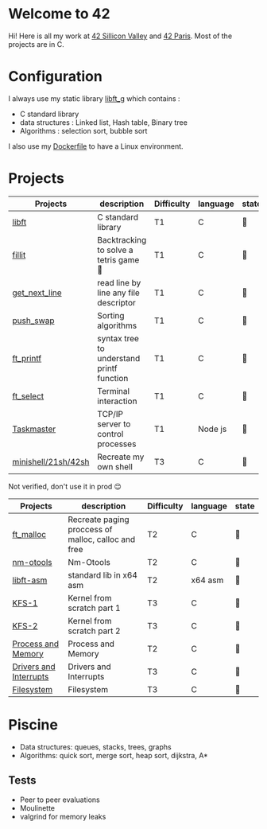 
# Welcome to 42

Hi! Here is all my work at [42 Sillicon Valley](https://www.42.us.org/) and [42 Paris](https://www.42.fr/). Most of the projects are in C.
# Configuration
I always use my static library [libft_g](/libft_g) which contains : 
- C standard library
 -  data structures : Linked list, Hash table, Binary tree
 - Algorithms :  selection sort, bubble sort

I also use my [Dockerfile](/docker_config/Dockerfile) to have a Linux environment.

# Projects

| Projects | description | Difficulty | language | state |
|--|--|--|--|--|
| [libft](/projects/libft) | C standard library | T1 |C |:100: |
| [fillit](/projects/fillit) | Backtracking to solve a tetris game :muscle: | T1 | C |:100: |
| [get_next_line](/projects/get_next_line) | read line by line any file descriptor | T1 | C |:100: |
| [push_swap](/projects/push_swap) | Sorting algorithms | T1 | C |:100: |
| [ft_printf](/projects/ft_printf) | syntax tree to understand printf function | T1 | C |:100: |
| [ft_select](/projects/ft_select) | Terminal interaction | T1 | C |:100: |
| [Taskmaster](/projects/taskmaster) | TCP/IP server to control processes | T1 | Node js |:100: |
| [minishell/21sh/42sh](/projects/minishell_21sh_42sh) | Recreate my own shell |  T3 | C |:100: |

Not verified, don't use it in prod :relieved:

| Projects | description | Difficulty | language | state |
|--|--|--|--|--|
| [ft_malloc](/projects/ft_malloc) | Recreate paging proccess of malloc, calloc and free | T2 | C |:construction_worker: |
| [nm-otools](/projects/nm-tools) | Nm-Otools | T2 | C |:construction_worker: |
| [libft-asm](/projects/libft-asm) | standard lib in x64 asm | T2 | x64 asm |:construction_worker: |
| [KFS-1](/projects/little-penguin-1) | Kernel from scratch part 1 | T3 | C |:construction_worker: |
| [KFS-2](/projects/little-penguin-1) | Kernel from scratch part 2 | T3 | C |:construction_worker: |
| [Process and Memory](/projects/libft-asm) | Process and Memory | T2 | C |:construction_worker: |
| [Drivers and Interrupts](/projects/libft-asm) | Drivers and Interrupts | T3 | C |:construction_worker: |
| [Filesystem](/projects/Filesystem) |Filesystem | T3 | C |:construction_worker: |


# Piscine 

- Data structures: queues, stacks, trees, graphs
- Algorithms: quick sort, merge sort, heap sort, dijkstra, A*

## Tests
- Peer to peer evaluations
- Moulinette
- valgrind for memory leaks


